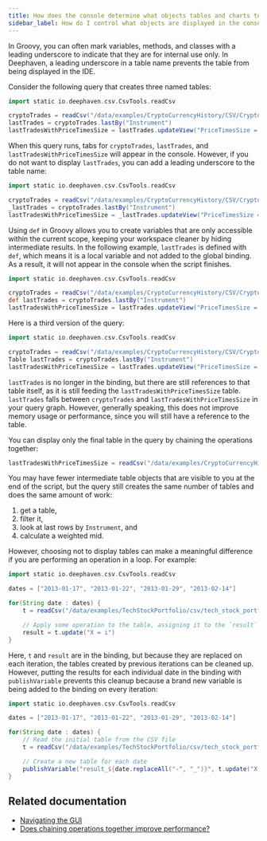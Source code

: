 ```yaml
---
title: How does the console determine what objects tables and charts to display?
sidebar_label: How do I control what objects are displayed in the console?
---
```


In Groovy, you can often mark variables, methods, and classes with a leading underscore to indicate that they are for internal use only. In Deephaven, a leading underscore in a table name prevents the table from being displayed in the IDE.

Consider the following query that creates three named tables:

```groovy order=cryptoTrades,lastTrades,lastTradesWithPriceTimesSize
import static io.deephaven.csv.CsvTools.readCsv

cryptoTrades = readCsv("/data/examples/CryptoCurrencyHistory/CSV/CryptoTrades_20210922.csv")
lastTrades = cryptoTrades.lastBy("Instrument")
lastTradesWithPriceTimesSize = lastTrades.updateView("PriceTimesSize = Price * Size")
```

When this query runs, tabs for `cryptoTrades`, `lastTrades`, and `lastTradesWithPriceTimesSize` will appear in the console. However, if you do not want to display `lastTrades`, you can add a leading underscore to the table name:

```groovy order=cryptoTrades,lastTradesWithPriceTimesSize
import static io.deephaven.csv.CsvTools.readCsv

cryptoTrades = readCsv("/data/examples/CryptoCurrencyHistory/CSV/CryptoTrades_20210922.csv")
_lastTrades = cryptoTrades.lastBy("Instrument")
lastTradesWithPriceTimesSize = _lastTrades.updateView("PriceTimesSize = Price * Size")
```

Using `def` in Groovy allows you to create variables that are only accessible within the current scope, keeping your workspace cleaner by hiding intermediate results. In the following example, `lastTrades` is defined with `def`, which means it is a local variable and not added to the global binding. As a result, it will not appear in the console when the script finishes.

```groovy order=cryptoTrades,lastTradesWithPriceTimesSize
import static io.deephaven.csv.CsvTools.readCsv

cryptoTrades = readCsv("/data/examples/CryptoCurrencyHistory/CSV/CryptoTrades_20210922.csv")
def lastTrades = cryptoTrades.lastBy("Instrument")
lastTradesWithPriceTimesSize = lastTrades.updateView("PriceTimesSize = Price * Size")
```

Here is a third version of the query:

```groovy skip-test
import static io.deephaven.csv.CsvTools.readCsv

cryptoTrades = readCsv("/data/examples/CryptoCurrencyHistory/CSV/CryptoTrades_20210922.csv")
Table lastTrades = cryptoTrades.lastBy("Instrument")
lastTradesWithPriceTimesSize = lastTrades.updateView("PriceTimesSize = Price * Size")
```

`lastTrades` is no longer in the binding, but there are still references to that table itself, as it is still feeding the `lastTradesWithPriceTimesSize` table. `lastTrades` falls between `cryptoTrades` and `lastTradesWithPriceTimesSize` in your query graph. However, generally speaking, this does not improve memory usage or performance, since you will still have a reference to the table.

You can display only the final table in the query by chaining the operations together:

```groovy order=lastTradesWithPriceTimesSize
lastTradesWithPriceTimesSize = readCsv("/data/examples/CryptoCurrencyHistory/CSV/CryptoTrades_20210922.csv").lastBy("Instrument").updateView("PriceTimesSize = Price * Size")
```

You may have fewer intermediate table objects that are visible to you at the end of the script, but the query still creates the same number of tables and does the same amount of work:

1. get a table,
2. filter it,
3. look at last rows by `Instrument`, and
4. calculate a weighted mid.

However, choosing not to display tables can make a meaningful difference if you are performing an operation in a loop. For example:

```groovy order=t,result
import static io.deephaven.csv.CsvTools.readCsv

dates = ["2013-01-17", "2013-01-22", "2013-01-29", "2013-02-14"]

for(String date : dates) {
    t = readCsv("/data/examples/TechStockPortfolio/csv/tech_stock_portfolio_slim.csv")

    // Apply some operation to the table, assigning it to the `result` variable - this gets overwritten on all but the last iteration
    result = t.update("X = i")
}
```

Here, `t` and `result` are in the binding, but because they are replaced on each iteration, the tables created by previous iterations can be cleaned up. However, putting the results for each individual date in the binding with `publishVariable` prevents this cleanup because a brand new variable is being added to the binding on every iteration:

```groovy order=t,result_2013_01_17,result_2013_01_22,result_2013_01_29,result_2013_02_14
import static io.deephaven.csv.CsvTools.readCsv

dates = ["2013-01-17", "2013-01-22", "2013-01-29", "2013-02-14"]

for(String date : dates) {
    // Read the initial table from the CSV file
    t = readCsv("/data/examples/TechStockPortfolio/csv/tech_stock_portfolio_slim.csv")

    // Create a new table for each date
    publishVariable("result_${date.replaceAll("-", "_")}", t.update("X = i"))
}
```

## Related documentation

- [Navigating the GUI](../../how-to-guides/user-interface/navigating-the-ui.md)
- [Does chaining operations together improve performance?](./chained-operations.md)
